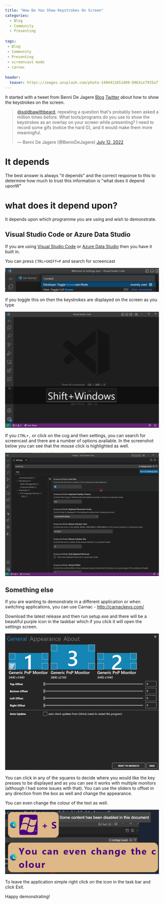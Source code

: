 ```yaml
---
title: "How Do You Show Keystrokes On Screen"
categories:
  - Blog
  - Community
  - Presenting

tags:
 - Blog
 - Community
 - Presenting
 - screencast mode
 - carnac

header:
  teaser: https://images.unsplash.com/photo-1494412651409-8963ce7935a7?ixlib=rb-1.2.1&ixid=MnwxMjA3fDB8MHxwaG90by1wYWdlfHx8fGVufDB8fHx8&auto=format&fit=crop&w=1470&q=80
---
```

It started with a tweet from Benni De Jagere [Blog](https://bennidejagere.com/) [Twitter](https://twitter.com/BenniDeJagere) about how to show the keystrokes on the screen.


<blockquote class="twitter-tweet"><p lang="en" dir="ltr"><a href="https://twitter.com/sqldbawithbeard?ref_src=twsrc%5Etfw">@sqldbawithbeard</a>, repeating a question that&#39;s probably been asked a million times before. What tools/programs do you use to show the keystrokes as an overlay on your screen while presenting? I need to record some gifs (notice the hard G), and it would make them more meaningful.</p>&mdash; Benni De Jagere (@BenniDeJagere) <a href="https://twitter.com/BenniDeJagere/status/1546779007542247424?ref_src=twsrc%5Etfw">July 12, 2022</a></blockquote> <script async src="https://platform.twitter.com/widgets.js" charset="utf-8"></script>

# It depends

The best answer is always "it depends" and the correct response to this to determine how much to trust this information is "what does it depend uponW"

# what does it depend upon?

It depends upon which programme you are using and wish to demonstrate. 

## Visual Studio Code or Azure Data Studio

If you are using [Visual Studio Code](https://code.visualstudio.com/?WT.mc_id=DP-MVP-5002693) or [Azure Data Studio](https://docs.microsoft.com/en-us/sql/azure-data-studio/what-is-azure-data-studio?WT.mc_id=DP-MVP-5002693) then you have it built in.  

You can press `CTRL+SHIFT+P` and search for screencast

[![screencast](/assets/uploads/2022/07/screencast.png)](/assets/uploads/2022/07/screencast.png)

if you toggle this on then the keystrokes are displayed on the screen as you type

[![displaying the keystrokes](/assets/uploads/2022/07/display.png)](/assets/uploads/2022/07/display.png)

If you `CTRL+,` or click on the cog and then settings, you can search for screencast and there are a number of options available. In the screenshot below you can see that the mouse click is highlighted as well.

[![screencast settings with mouse](/assets/uploads/2022/07/withmouse.png)](/assets/uploads/2022/07/withmouse.png)

## Something else

If you are wanting to demonstrate in a different application or when switching applications, you can use Carnac - http://carnackeys.com/

Download the latest release and then run setup.exe and there will be a beautiful purple icon in the taskbar which if you click it will open the settings screen.

[![carnac settings](/assets/uploads/2022/07/carnacsettings.png)](/assets/uploads/2022/07/carnacsettings.png)

You can click in any of the squares to decide where you would like the key presses to be displayed and as you can see it works with multiple monitors (although I had some issues with that). You can use the sliders to offset in any direction from the box as well and change the appearance.

You can even change the colour of the text as well.

[![change colour](/assets/uploads/2022/07/carnacdisplays.png)](/assets/uploads/2022/07/carnacdisplays.png)

To leave the application simple right click on the icon in the task bar and click Exit.

Happy demonstrating!